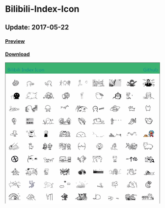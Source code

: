 # Bilibili-Index-Icon

## Update: 2017-05-22

### [Preview](https://maijz128.github.io/bilibili-index-icon/)

### [Download](https://github.com/maijz128/bilibili-index-icon/archive/icon.zip)

![image](https://github.com/maijz128/bilibili-index-icon/raw/master/GIF.gif)
